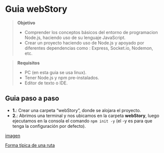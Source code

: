 # Guia webStory #
> **Objetivo**
> * Comprender los conceptos básicos del entorno de programacion Node.js, haciendo uso de su lenguaje JavaScript.
> * Crear un proyecto haciendo uso de Node.js y apoyado por diferentes dependencias como : Express, Socket.io, Nodemon, etc.

> **Requisitos**
> * PC (en esta guia se usa linux).
> * Tener Node.js y npm pre-instalados.
> * Editor de texto o IDE.

## Guia paso a paso ##
* **1.**: Crear una carpeta “webStory”, donde se alojara el proyecto.
* **2.**: Abrimos una terminal y nos ubicamos en la carpeta **webStory**, luego ejecutamos en la consola el comando `npm init -y` (el -y es para que tenga la configuración por defecto).

[imagen](./webStory/images/standard/npm-init.jpg)

[Forma típica de una ruta](http://etutorials.org/shared/images/tutorials/tutorial_99/541331fg0704.jpg)


